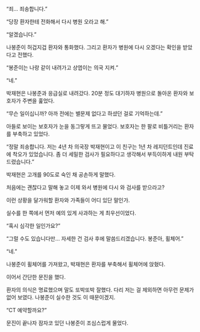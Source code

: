 “죄… 죄송합니다.”

“당장 환자한테 전화해서 다시 병원 오라고 해.”

“알겠습니다.”

나봉준이 허겁지겁 환자와 통화했다. 그리고 환자가 병원에 다시 오겠다는 확인을 받았다고 전했다.

“봉준이는 나랑 같이 내려가고 상엽이는 의국 지켜.”

“네.”

박재현은 나봉준과 응급실로 내려갔다. 20분 정도 대기하자 병원으로 돌아온 환자와 보호자가 주변을 훑었다.

“무슨 일이십니까? 아까 전에는 별문제 없다고 하셨던 걸로 기억하는데.”

아들로 보이는 보호자가 눈을 동그랗게 뜨고 물었다. 보호자는 한 팔로 비틀거리는 환자를 부축하고 있었다.

“정말 죄송합니다. 저는 4년 차 의국장 박재현이고 이 친구는 1년 차 레지던트인데 진료에 착오가 있었습니다. 좀 더 세밀한 검사가 필요하다고 생각해서 부득이하게 내원 부탁드렸습니다.”

박재현은 고개를 90도로 숙인 채 공손하게 말했다.

처음에는 괜찮다고 말해 놓고 이제 와서 병원에 다시 와 검사를 받으라고?

이런 상황을 달가워할 환자와 가족들이 어디 있단 말인가.

실수를 한 쪽에서 먼저 예의 있게 사과하는 게 최우선이었다.

“혹시 심각한 일인가요?”

“그럴 수도 있습니다만… 자세한 건 검사 후에 말씀드리겠습니다. 봉준아, 휠체어.”

“네.”

나봉준이 휠체어를 가져왔고, 박재현은 환자를 부축해서 휠체어에 앉혔다.

이어서 간단한 문진을 했다.

환자의 의식은 명료했으며 말도 또박또박 잘했다. 다리 저는 걸 제외하면 아무런 문제가 없어 보였다. 나봉준이 실수한 것도 이 때문이겠지.

“CT 예약할까요?”

문진이 끝나자 잠자코 있던 나봉준이 조심스럽게 물었다.